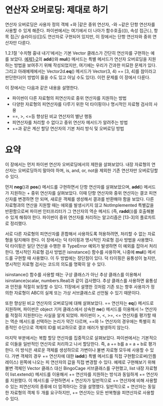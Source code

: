 <!-- 
[UML클래스전략패턴](https://github.com/hyeonDD/fluent_python/blob/master/Part13/ex13-1/UML_class_diagram.png)
 -->
# 연산자 오버로딩: 제대로 하기
연산자 오버로딩은 사용자 정의 객체 +와 |같은 중위 연산자, -와 ~같은 단항 연산자를 사용할 수 있게 해준다. 파이썬에서는 여기에서 더 나아가 함수호출(()), 속성 접근(.), 항목 접근/ 슬라이싱([])도 연산자로 구현되어 있지만, 이 장에서는 단항 연산자와 중위 연산자만 다룬다.

1.2.1절 '수치형 흉내 내기'에서는 기본 Vector 클래스가 간단히 연산자를 구현하는 예를 보았다. [예제1-2](https://github.com/hyeonDD/fluent_python/blob/master/Part1/ex1-2/vector.py)의 __add__()와 __mul__() 메서드는 특별 메서드가 연산자 오버로딩을 지원하는 방법을 보여주기 위해 작성되었지만, 여기에는 우리가 간과한 미묘한 문제가 있다. 그리고 아래예제에서는 Vector2d.__eq__() 메서드가 Vector(3, 4) == [3, 4]를 참이라고 판단한다(이 방법이 옳을 수도 있고 아닐 수도 있다). 이런 문제를 이 장에서 다룬다.

이 장에서는 다음과 같은 내용을 설명한다.
* 파이썬이 다른 자료형의 피연산자로 중위 연산자를 지원하는 방법
* 다양한 자료형의 피연산자를 다루기 위한 덕 타이핑이나 명시적인 자료형 검사의 사용
* ==, >, <=등 향상된 비교 연산자의 별난 행동
* 피연산자를 처리할 수 없다고 중위 연산자 메서드가 알려주는 방법
* +=과 같은 계산 할당 연산자의 기본 처리 방식 및 오버로딩 방법

# 요약
이 장에서는 먼저 파이썬 연산자 오버로딩에서의 제한을 살펴보았다. 내장 자료형의 연산자는 오버로딩하지 말아야 하며, is, and, or, not을 제외한 기존 연산자만 오버로딩할 수 있다.

먼저 __neg__()과 __pos__() 메서드를 구현하면서 단항 연산자를 살펴보았으며, __add__() 메서드가 지원하는 + 중위 연산자를 살펴보았다. 이때 단항 연산자와 중위 연산자는 결코 피연산자를 변경하면 안 되며, 새로운 객체를 생성해서 결과를 반환해야 함을 보았다. 다른 자료형과의 연산을 지원할 때는 에외를 발생시키지 않고 NotImplemented 특별값을 반환함으로써 파이썬 인터프리터가 그 연산자의 역순 메서드 (즉, __radd__())를 호출해볼 수 있게 해줘야 한다. 파이썬이 중위 연산자를 처리하는 알고리즘은 [13-3]의 플로차트로 정리했다.

서로 다른 자료형의 피연산자를 혼합해서 사용하도록 허용하려면, 처리할 수 없는 자료형을 탐지해야 한다. 이 장에서는 덕 타이핑과 명시적인 자료형 검사 방법을 사용했다. 덕 타이핑은 일단 연산을 수행한 후 TypeError 예외가 발생하면 이 예외를 잡아서 처리한다. 명시적인 자료형 검사 방법은 isinstance() 함수를 사용하며, 나중에 __mul__() 메서드를 구현할 때 사용했다. 이 두 방법에는 장단점이 있다. 덕 타이핑은 융통성이 높지만, 명시적인 자료형 검사는 코드의 의도를 명확히 알 수 있다.

isinstance() 함수를 사용할 때는 구상 클래스가 아닌 추상 클래스를 이용해서 isinstance(scalar, numbers.Real)과 같이 검사했다. 추상 클래스를 사용하면 융통성과 안전을 적절히 보장할 수 있다. 11장에서 설명한 것처럼 기존 또는 향후 사용자가 정의한 자료형이 ABC의 실제 또는 가상 서브클래스로 선언될 수 있기 때문이다.

또한 향상된 비교 연산자의 오버로딩에 대해 살펴보았다. == 연산자는 __eq__() 메서드로 지원하며, 파이썬은 object 기저 클래스에서 상속한 __ne__() 메서드를 이용해서 != 연산자를 적절히 지원한다는 사실을 알게 되었따. 파이썬이 >, <, >=, <= 연산자를 평가할 때는 역순 메서드를 선택하는 논리가 약간 다르며, ==와 != 연산자의 경우에는 특별히 최종적인 수단으로 객체의 ID를 비교하므로 결코 에러가 발생하지 않는다.

마지막 부분에서는 복합 할당 연산자를 집중적으로 살펴보았다. 파이썬에서는 기본적으로 이들을 일반적인 연산자로 처리하고 나서 할당한다. 즉, a += b를 a = a + b로 평가한다. 이 방식은 새로운 객체를 생성하므로 가변이나 불변 자료형 모두에 사용할 수 있다. 가변 객체의 경우 += 연산자에 대한 __iadd__() 특별 메서드를 직접 구현함으로써(인플레이스) 왼쪽에 나오는 피 연산자의 값을 직접 변경할 수 있다. 예제로 구현해보기 위해 불변 객체인 Vector 클래스 대신 BingoCage 서브클래스를 구현했고, list 내장 자료형이 list.extend() 메서드를 이용해서 += 연산자를 지원하는 방식과 동일하게 += 연산자를 지원했다. 이 메서드를 구현하면서 + 연산자가 일반적으로 += 연산자에 비해 사용할 수 있는 피연산자의 종류에 더 엄격하다는 것을 설명했다. 일반적으로 + 연산자는 동일한 자료형의 객체 두 개를 요구하지만, += 연산자는 모든 반복형을 피연산자로 사용할 수 있다.